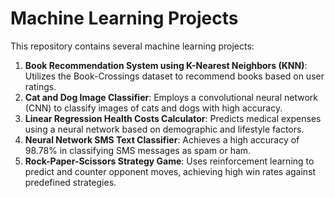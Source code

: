 # Machine Learning Projects

This repository contains several machine learning projects:

1. **Book Recommendation System using K-Nearest Neighbors (KNN)**: Utilizes the Book-Crossings dataset to recommend books based on user ratings.
2. **Cat and Dog Image Classifier**: Employs a convolutional neural network (CNN) to classify images of cats and dogs with high accuracy.
3. **Linear Regression Health Costs Calculator**: Predicts medical expenses using a neural network based on demographic and lifestyle factors.
4. **Neural Network SMS Text Classifier**: Achieves a high accuracy of 98.78% in classifying SMS messages as spam or ham.
5. **Rock-Paper-Scissors Strategy Game**: Uses reinforcement learning to predict and counter opponent moves, achieving high win rates against predefined strategies.
